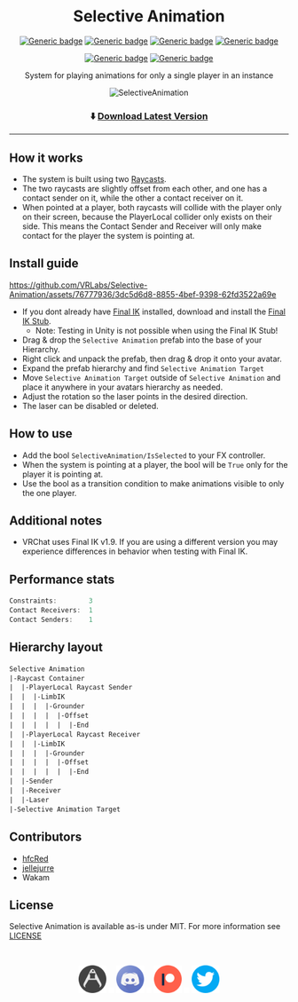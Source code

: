 <div align="center">

# Selective Animation

[![Generic badge](https://img.shields.io/github/downloads/VRLabs/Selective-Animation/total?label=Downloads)](https://github.com/VRLabs/Selective-Animation/releases/latest)
[![Generic badge](https://img.shields.io/badge/License-MIT-informational.svg)](https://github.com/VRLabs/Selective-Animation/blob/main/LICENSE)
[![Generic badge](https://img.shields.io/badge/Unity-2019.4.31f1-lightblue.svg)](https://unity3d.com/unity/whats-new/2019.4.31)
[![Generic badge](https://img.shields.io/badge/SDK-AvatarSDK3-lightblue.svg)](https://vrchat.com/home/download)

[![Generic badge](https://img.shields.io/discord/706913824607043605?color=%237289da&label=DISCORD&logo=Discord&style=for-the-badge)](https://discord.vrlabs.dev/)
[![Generic badge](https://img.shields.io/endpoint.svg?url=https%3A%2F%2Fshieldsio-patreon.vercel.app%2Fapi%3Fusername%3Dvrlabs%26type%3Dpatrons&style=for-the-badge)](https://patreon.vrlabs.dev/)

System for playing animations for only a single player in an instance

![SelectiveAnimation](https://github.com/VRLabs/Selective-Animation/assets/76777936/7c51b935-5937-42ef-b645-3781e64d38ef)

### ⬇️ [Download Latest Version](https://github.com/VRLabs/Selective-Animation/releases/latest)

<!-- 
### 📦 [Add to VRChat Creator Companion]() -->

</div>

---

## How it works

* The system is built using two [Raycasts](https://github.com/VRLabs/Raycast-Prefab).
* The two raycasts are slightly offset from each other, and one has a contact sender on it, while the other a contact receiver on it.
* When pointed at a player, both raycasts will collide with the player only on their screen, because the PlayerLocal collider only exists on their side. This means the Contact Sender and Receiver will only make contact for the player the system is pointing at.

## Install guide

https://github.com/VRLabs/Selective-Animation/assets/76777936/3dc5d6d8-8855-4bef-9398-62fd3522a69e


* If you dont already have [Final IK](https://assetstore.unity.com/packages/tools/animation/final-ik-14290) installed, download and install the [Final IK Stub](https://github.com/VRLabs/Final-IK-Stub).
  * Note: Testing in Unity is not possible when using the Final IK Stub!
* Drag & drop the ``Selective Animation`` prefab into the base of your Hierarchy.
* Right click and unpack the prefab, then drag & drop it onto your avatar.
* Expand the prefab hierarchy and find ``Selective Animation Target``
* Move ``Selective Animation Target`` outside of ``Selective Animation`` and place it anywhere in your avatars hierarchy as needed.
* Adjust the rotation so the laser points in the desired direction.
* The laser can be disabled or deleted.

## How to use

* Add the bool ``SelectiveAnimation/IsSelected`` to your FX controller.
* When the system is pointing at a player, the bool will be ``True`` only for the player it is pointing at.
* Use the bool as a transition condition to make animations visible to only the one player.

## Additional notes

* VRChat uses Final IK v1.9. If you are using a different version you may experience differences in behavior when testing with Final IK.

## Performance stats

```c++
Constraints:        3
Contact Receivers:  1
Contact Senders:    1
```

## Hierarchy layout

```html
Selective Animation
|-Raycast Container
|  |-PlayerLocal Raycast Sender
|  |  |-LimbIK
|  |  |  |-Grounder
|  |  |  |  |-Offset
|  |  |  |  |  |-End
|  |-PlayerLocal Raycast Receiver
|  |  |-LimbIK
|  |  |  |-Grounder
|  |  |  |  |-Offset
|  |  |  |  |  |-End
|  |-Sender
|  |-Receiver
|  |-Laser
|-Selective Animation Target
```

## Contributors

* [hfcRed](https://hfcred.carrd.co/)
* [jellejurre](https://github.com/jellejurre)
* Wakam

## License

Selective Animation is available as-is under MIT. For more information see [LICENSE](https://github.com/VRLabs/Selective-Animation/blob/main/LICENSE)

​

<div align="center">

[<img src="https://github.com/VRLabs/Resources/raw/main/Icons/VRLabs.png" width="50" height="50">](https://vrlabs.dev "VRLabs")
<img src="https://github.com/VRLabs/Resources/raw/main/Icons/Empty.png" width="10">
[<img src="https://github.com/VRLabs/Resources/raw/main/Icons/Discord.png" width="50" height="50">](https://discord.vrlabs.dev/ "VRLabs")
<img src="https://github.com/VRLabs/Resources/raw/main/Icons/Empty.png" width="10">
[<img src="https://github.com/VRLabs/Resources/raw/main/Icons/Patreon.png" width="50" height="50">](https://patreon.vrlabs.dev/ "VRLabs")
<img src="https://github.com/VRLabs/Resources/raw/main/Icons/Empty.png" width="10">
[<img src="https://github.com/VRLabs/Resources/raw/main/Icons/Twitter.png" width="50" height="50">](https://twitter.com/vrlabsdev "VRLabs")

</div>


